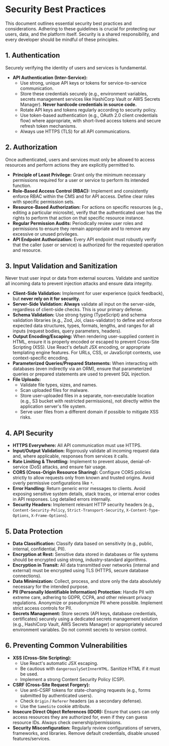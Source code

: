 # Security Best Practices

This document outlines essential security best practices and considerations. Adhering to these guidelines is crucial for protecting our users, data, and the platform itself. Security is a shared responsibility, and every developer should be mindful of these principles.

## 1. Authentication

Securely verifying the identity of users and services is fundamental.

- **API Authentication (Inter-Service):**
    - Use strong, unique API keys or tokens for service-to-service communication.
    - Store these credentials securely (e.g., environment variables, secrets management services like HashiCorp Vault or AWS Secrets Manager). **Never hardcode credentials in source code.**
    - Rotate API keys and tokens regularly according to security policy.
    - Use token-based authentication (e.g., OAuth 2.0 client credentials flow) where appropriate, with short-lived access tokens and secure refresh token mechanisms.
    - Always use HTTPS (TLS) for all API communications.

## 2. Authorization

Once authenticated, users and services must only be allowed to access resources and perform actions they are explicitly permitted to.

- **Principle of Least Privilege:** Grant only the minimum necessary permissions required for a user or service to perform its intended function.
- **Role-Based Access Control (RBAC):** Implement and consistently enforce RBAC within the CMS and for API access. Define clear roles with specific permission sets.
- **Resource-Based Authorization:** For actions on specific resources (e.g., editing a particular microsite), verify that the authenticated user has the rights to perform that action on that specific resource instance.
- **Regular Permission Audits:** Periodically review user roles and permissions to ensure they remain appropriate and to remove any excessive or unused privileges.
- **API Endpoint Authorization:** Every API endpoint must robustly verify that the caller (user or service) is authorized for the requested operation and resource.

## 3. Input Validation and Sanitization

Never trust user input or data from external sources. Validate and sanitize all incoming data to prevent injection attacks and ensure data integrity.

- **Client-Side Validation:** Implement for user experience (quick feedback), but **never rely on it for security.**
- **Server-Side Validation:** **Always** validate all input on the server-side, regardless of client-side checks. This is your primary defense.
- **Schema Validation:** Use strong typing (TypeScript) and schema validation libraries (e.g., Zod, Joi, class-validator) to define and enforce expected data structures, types, formats, lengths, and ranges for all inputs (request bodies, query parameters, headers).
- **Output Encoding/Escaping:** When rendering user-supplied content in HTML, ensure it is properly encoded or escaped to prevent Cross-Site Scripting (XSS). Use React's default JSX encoding, or appropriate templating engine features. For URLs, CSS, or JavaScript contexts, use context-specific encoding.
- **Parameterized Queries/Prepared Statements:** When interacting with databases (even indirectly via an ORM), ensure that parameterized queries or prepared statements are used to prevent SQL injection.
- **File Uploads:**
    - Validate file types, sizes, and names.
    - Scan uploaded files for malware.
    - Store user-uploaded files in a separate, non-executable location (e.g., S3 bucket with restricted permissions), not directly within the application server's file system.
    - Serve user files from a different domain if possible to mitigate XSS risks.

## 4. API Security

- **HTTPS Everywhere:** All API communication must use HTTPS.
- **Input/Output Validation:** Rigorously validate all incoming request data and, where applicable, responses from services it calls.
- **Rate Limiting & Throttling:** Implement to prevent abuse, denial-of-service (DoS) attacks, and ensure fair usage.
- **CORS (Cross-Origin Resource Sharing):** Configure CORS policies strictly to allow requests only from known and trusted origins. Avoid overly permissive configurations like `*`.
- **Error Handling:** Return generic error messages to clients. Avoid exposing sensitive system details, stack traces, or internal error codes in API responses. Log detailed errors internally.
- **Security Headers:** Implement relevant HTTP security headers (e.g., `Content-Security-Policy`, `Strict-Transport-Security`, `X-Content-Type-Options`, `X-Frame-Options`).

## 5. Data Protection

- **Data Classification:** Classify data based on sensitivity (e.g., public, internal, confidential, PII).
- **Encryption at Rest:** Sensitive data stored in databases or file systems should be encrypted using strong, industry-standard algorithms.
- **Encryption in Transit:** All data transmitted over networks (internal and external) must be encrypted using TLS (HTTPS, secure database connections).
- **Data Minimization:** Collect, process, and store only the data absolutely necessary for the intended purpose.
- **PII (Personally Identifiable Information) Protection:** Handle PII with extreme care, adhering to GDPR, CCPA, and other relevant privacy regulations. Anonymize or pseudonymize PII where possible. Implement strict access controls for PII.
- **Secrets Management:** Store secrets (API keys, database credentials, certificates) securely using a dedicated secrets management solution (e.g., HashiCorp Vault, AWS Secrets Manager) or appropriately secured environment variables. Do not commit secrets to version control.

## 6. Preventing Common Vulnerabilities

- **XSS (Cross-Site Scripting):**
    - Use React's automatic JSX escaping.
    - Be cautious with `dangerouslySetInnerHTML`. Sanitize HTML if it must be used.
    - Implement a strong Content Security Policy (CSP).
- **CSRF (Cross-Site Request Forgery):**
    - Use anti-CSRF tokens for state-changing requests (e.g., forms submitted by authenticated users).
    - Check `Origin` / `Referer` headers (as a secondary defense).
    - Use the `SameSite` cookie attribute.
- **Insecure Direct Object References (IDOR):** Ensure that users can only access resources they are authorized for, even if they can guess resource IDs. Always check ownership/permissions.
- **Security Misconfiguration:** Regularly review configurations of servers, frameworks, and libraries. Remove default credentials, disable unused features/services.
